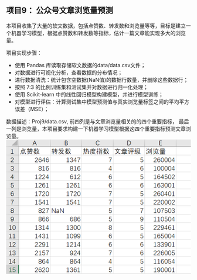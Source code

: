 ## 项目9： 公众号文章浏览量预测

本项目收集了大量的软文数据，包括点赞数、转发数和浏览量等等，目标是建立一个机器学习模型，根据点赞数和转发数等指标，估计一篇文章能实现多大的浏览量。

项目实现步骤：
- 使用 Pandas 库读取存储软文数据的data/data.csv文件；
- 对数据进行可视化分析，查看数据的分布情况；
- 进行数据清洗：统计包含空数据(NaN值)的数据行数量，并删除这些数据行；
- 按照 7:3 的比例训练集和测试集并对数据进行归一化处理；
- 使用 Scikit-learn 中的线性回归模型构建模型，并进行模型训练；
- 对模型进行评估：计算测试集中模型预测值与真实浏览量标签之间的平均平方误差（MSE）；

数据描述：Proj9/data.csv, 前四列是与文章浏览量相关的的四个重要指标，
最后一列是浏览量，本项目要求构建一下机器学习模型根据这四个重要指标预测文章浏览量。
![avatar](figure/figure1.png)